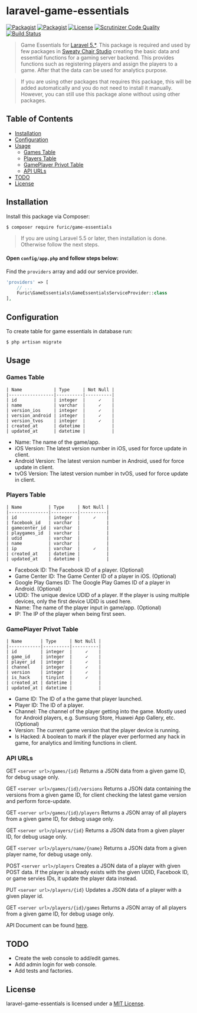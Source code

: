 # laravel-game-essentials

[![Packagist](https://img.shields.io/packagist/v/furic/game-essentials)](https://packagist.org/packages/furic/game-essentials)
[![Packagist](https://img.shields.io/packagist/dt/furic/game-essentials)](https://packagist.org/packages/furic/game-essentials)
[![License](https://img.shields.io/github/license/furic/laravel-game-essentials)](https://packagist.org/packages/furic/game-essentials)
[![Scrutinizer Code Quality](https://scrutinizer-ci.com/g/furic/laravel-game-essentials/badges/quality-score.png?b=main)](https://scrutinizer-ci.com/g/furic/laravel-game-essentials/?branch=main)
[![Build Status](https://scrutinizer-ci.com/g/furic/laravel-game-essentials/badges/build.png?b=main)](https://scrutinizer-ci.com/g/furic/laravel-game-essentials/build-status/main)

> Game Essentials for [Laravel 5.*](https://laravel.com/). This package is required and used by few packages in [Sweaty Chair Studio](https://www.sweatychair.com) creating the basic data and essential functions for a gaming server backend. This provides functions such as registering players and assign the players to a game. After that the data can be used for analytics purpose.

> If you are using other packages that requires this package, this will be added automatically and you do not need to install it manually. However, you can still use this package alone without using other packages.

## Table of Contents
- [Installation](#installation)
- [Configuration](#configuration)
- [Usage](#usage)
    - [Games Table](#games-table)
    - [Players Table](#players-table)
    - [GamePlayer Privot Table](#gameplayer-privot-table)
    - [API URLs](#api-urls)
- [TODO](#todo)
- [License](#license)

## Installation

Install this package via Composer:
```bash
$ composer require furic/game-essentials
```

> If you are using Laravel 5.5 or later, then installation is done. Otherwise follow the next steps.

#### Open `config/app.php` and follow steps below:

Find the `providers` array and add our service provider.

```php
'providers' => [
    // ...
    Furic\GameEssentials\GameEssentialsServiceProvider::class
],
```

## Configuration

To create table for game essentials in database run:
```bash
$ php artisan migrate
```

## Usage

### Games Table

```
| Name            | Type     | Not Null |
|-----------------|----------|----------|
| id              | integer  |     ✓    |
| name            | varchar  |     ✓    |
| version_ios     | integer  |     ✓    |
| version_android | integer  |     ✓    |
| version_tvos    | integer  |     ✓    |
| created_at      | datetime |          |
| updated_at      | datetime |          |
```

- Name: The name of the game/app.
- iOS Version: The latest version number in iOS, used for force update in client.
- Android Version: The latest version number in Android, used for force update in client.
- tvOS Version: The latest version number in tvOS, used for force update in client.

### Players Table

```
| Name          | Type     | Not Null |
|---------------|----------|----------|
| id            | integer  |     ✓    |
| facebook_id   | varchar  |          |
| gamecenter_id | varchar  |          |
| playgames_id  | varchar  |          |
| udid          | varchar  |          |
| name          | varchar  |          |
| ip            | varchar  |     ✓    |
| created_at    | datetime |          |
| updated_at    | datetime |          |
```

- Facebook ID: The Facebook ID of a player. (Optional)
- Game Center ID: The Game Center ID of a player in iOS. (Optional)
- Google Play Games ID: The Google Play Games ID of a player in Android. (Optional)
- UDID: The unique device UDID of a player. If the player is using multiple devices, only the first device UDID is used here.
- Name: The name of the player input in game/app. (Optional)
- IP: The IP of the player when being first seen.

### GamePlayer Privot Table

```
| Name       | Type     | Not Null |
|------------|----------|----------|
| id         | integer  |     ✓    |
| game_id    | integer  |     ✓    |
| player_id  | integer  |     ✓    |
| channel    | integer  |     ✓    |
| version    | integer  |     ✓    |
| is_hack    | tinyint  |     ✓    |
| created_at | datetime |          |
| updated_at | datetime |          |
```

- Game ID: The ID of a the game that player launched.
- Player ID: The ID of a player.
- Channel: The channel of the player getting into the game. Mostly used for Android players, e.g. Sumsung Store, Huawei App Gallery, etc. (Optional)
- Version: The current game version that the player device is running.
- Is Hacked: A boolean to mark if the player ever performed any hack in game, for analytics and limiting functions in client.

### API URLs

GET `<server url>/games/{id}`
Returns a JSON data from a given game ID, for debug usage only.

GET `<server url>/games/{id}/versions`
Returns a JSON data containing the versions from a given game ID, for client checking the latest game version and perform force-update.

GET `<server url>/games/{id}/players`
Returns a JSON array of all players from a given game ID, for debug usage only.

GET `<server url>/players/{id}`
Returns a JSON data from a given player ID, for debug usage only.

GET `<server url>/players/name/{name}`
Returns a JSON data from a given player name, for debug usage only.

POST `<server url>/players`
Creates a JSON data of a player with given POST data. If the player is already exists with the given UDID, Facebook ID, or game servies IDs, it update the player data instead.

PUT `<server url>/players/{id}`
Updates a JSON data of a player with a given player id.

GET `<server url>/players/{id}/games`
Returns a JSON array of all players from a given game ID, for debug usage only.

API Document can be found [here](https://documenter.getpostman.com/view/2560814/TVmV6tm8#af5d8a40-b4ab-497f-af69-43f7ad95e5fe).


## TODO

- Create the web console to add/edit games.
- Add admin login for web console.
- Add tests and factories.

## License

laravel-game-essentials is licensed under a [MIT License](https://github.com/furic/laravel-game-essentials/blob/main/LICENSE).
